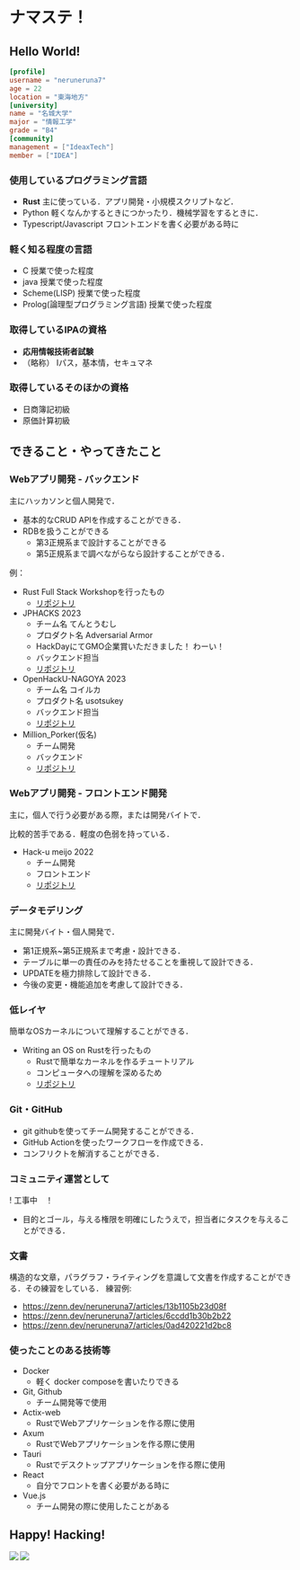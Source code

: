 # ナマステ！
## Hello World!

```toml
[profile]
username = "neruneruna7"
age = 22
location = "東海地方"
[university]
name = "名城大学"
major = "情報工学"
grade = "B4"
[community]
management = ["IdeaxTech"]
member = ["IDEA"]
```

### **使用しているプログラミング言語**
- **Rust** 主に使っている．アプリ開発・小規模スクリプトなど．
- Python 軽くなんかするときにつかったり．機械学習をするときに．
- Typescript/Javascript フロントエンドを書く必要がある時に

### 軽く知る程度の言語
- C 授業で使った程度
- java 授業で使った程度
- Scheme(LISP) 授業で使った程度
- Prolog(論理型プログラミング言語) 授業で使った程度

### 取得しているIPAの資格
- **応用情報技術者試験**
- （略称） Iパス，基本情，セキュマネ

### 取得しているそのほかの資格
- 日商簿記初級
- 原価計算初級
<!--
### 勉強した資格
- データベーススペシャリスト
- 情報処理安全確保支援士
-->

## できること・やってきたこと
### Webアプリ開発 - バックエンド
主にハッカソンと個人開発で．
- 基本的なCRUD APIを作成することができる．
- RDBを扱うことができる
  - 第3正規系まで設計することができる
  - 第5正規系まで調べながらなら設計することができる．

例：
- Rust Full Stack Workshopを行ったもの
    - [リポジトリ](https://github.com/neruneruna7/fullstack_workshop_rust)
- JPHACKS 2023
    - チーム名 てんとうむし
    - プロダクト名 Adversarial Armor
    - HackDayにてGMO企業賞いただきました！ わーい！
    - バックエンド担当
    - [リポジトリ](https://github.com/jphacks/NG_2303)
- OpenHackU-NAGOYA 2023
    - チーム名 コイルカ
    - プロダクト名 usotsukey
    - バックエンド担当
    - [リポジトリ](https://github.com/calloc134/HACKU-2023-codespaces)
- Million_Porker(仮名)
    - チーム開発
    - バックエンド
    - [リポジトリ](https://github.com/neruneruna7/hack_ideatech_2023)

### Webアプリ開発 - フロントエンド開発
主に，個人で行う必要がある際，または開発バイトで．

比較的苦手である．軽度の色弱を持っている．

- Hack-u meijo 2022
    - チーム開発
    - フロントエンド
    - [リポジトリ](https://github.com/YoshiYoshiPro/HACK_U_Meijo_2022)

### データモデリング
主に開発バイト・個人開発で．

- 第1正規系~第5正規系まで考慮・設計できる．
- テーブルに単一の責任のみを持たせることを重視して設計できる．
- UPDATEを極力排除して設計できる．
- 今後の変更・機能追加を考慮して設計できる．

### 低レイヤ
簡単なOSカーネルについて理解することができる．
- Writing an OS on Rustを行ったもの
    - Rustで簡単なカーネルを作るチュートリアル
    - コンピュータへの理解を深めるため
    - [リポジトリ](https://github.com/neruneruna7/wos_os_n71)

### Git・GitHub
- git githubを使ってチーム開発することができる．
- GitHub Actionを使ったワークフローを作成できる．
- コンフリクトを解消することができる．

### コミュニティ運営として
! 工事中　！
- 目的とゴール，与える権限を明確にしたうえで，担当者にタスクを与えることができる．

### 文書
構造的な文章，パラグラフ・ライティングを意識して文書を作成することができる．その練習をしている．
練習例:
- https://zenn.dev/neruneruna7/articles/13b1105b23d08f
- https://zenn.dev/neruneruna7/articles/6ccdd1b30b2b22
- https://zenn.dev/neruneruna7/articles/0ad420221d2bc8

### 使ったことのある技術等
- Docker
    - 軽く docker composeを書いたりできる
- Git, Github
    - チーム開発等で使用
- Actix-web
    - RustでWebアプリケーションを作る際に使用
- Axum
    - RustでWebアプリケーションを作る際に使用 
- Tauri
    - Rustでデスクトップアプリケーションを作る際に使用
- React
    - 自分でフロントを書く必要がある時に
- Vue.js
    - チーム開発の際に使用したことがある


## Happy! Hacking!
<!-- トロフィー -->
<a href="https://github.com/anuraghazra/github-readme-stats">
  <img align="left" src="https://github-readme-stats.vercel.app/api?username=neruneruna7&count_private=true&show_icons=true" />
</a>

<a href="https://github.com/anuraghazra/github-readme-stats">
  <img align="left" src="https://github-readme-stats.vercel.app/api/top-langs/?username=neruneruna7" />
</a>
